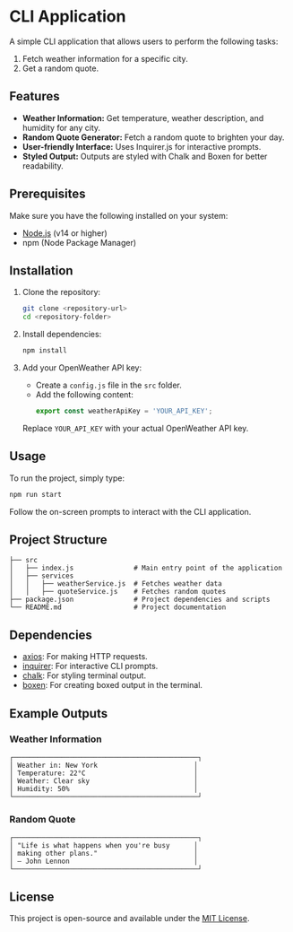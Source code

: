 # CLI Application

A simple CLI application that allows users to perform the following tasks:

1. Fetch weather information for a specific city.
2. Get a random quote.

## Features

- **Weather Information:** Get temperature, weather description, and humidity for any city.
- **Random Quote Generator:** Fetch a random quote to brighten your day.
- **User-friendly Interface:** Uses Inquirer.js for interactive prompts.
- **Styled Output:** Outputs are styled with Chalk and Boxen for better readability.

## Prerequisites

Make sure you have the following installed on your system:

- [Node.js](https://nodejs.org/) (v14 or higher)
- npm (Node Package Manager)

## Installation

1. Clone the repository:
   ```bash
   git clone <repository-url>
   cd <repository-folder>
   ```

2. Install dependencies:
   ```bash
   npm install
   ```

3. Add your OpenWeather API key:
   - Create a `config.js` file in the `src` folder.
   - Add the following content:
     ```javascript
     export const weatherApiKey = 'YOUR_API_KEY';
     ```
   Replace `YOUR_API_KEY` with your actual OpenWeather API key.

## Usage

To run the project, simply type:
```bash
npm run start
```

Follow the on-screen prompts to interact with the CLI application.

## Project Structure

```
├── src
│   ├── index.js               # Main entry point of the application
│   ├── services
│   │   ├── weatherService.js  # Fetches weather data
│   │   ├── quoteService.js    # Fetches random quotes
├── package.json               # Project dependencies and scripts
└── README.md                  # Project documentation
```

## Dependencies

- [axios](https://www.npmjs.com/package/axios): For making HTTP requests.
- [inquirer](https://www.npmjs.com/package/inquirer): For interactive CLI prompts.
- [chalk](https://www.npmjs.com/package/chalk): For styling terminal output.
- [boxen](https://www.npmjs.com/package/boxen): For creating boxed output in the terminal.

## Example Outputs

### Weather Information
```
┌──────────────────────────────────────────────┐
│ Weather in: New York                        │
│ Temperature: 22°C                           │
│ Weather: Clear sky                          │
│ Humidity: 50%                               │
└──────────────────────────────────────────────┘
```

### Random Quote
```
┌──────────────────────────────────────────────┐
│ "Life is what happens when you're busy      │
│ making other plans."                        │
│ — John Lennon                               │
└──────────────────────────────────────────────┘
```

## License

This project is open-source and available under the [MIT License](LICENSE).

